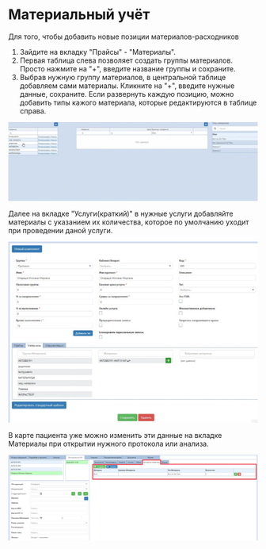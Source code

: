 # Материальный учёт

Для того, чтобы добавить новые позиции материалов-расходников

1. Зайдите на вкладку "Прайсы" - "Материалы".
2. Первая таблица слева позволяет создать группы материалов. Просто нажмите на "+", введите название группы и сохраните.
3. Выбрав нужную группу материалов, в центральной таблице добавляем сами материалы. Кликните на "+", введите нужные данные, сохраните. Если развернуть каждую позицию, можно добавить типы кажого материала, которые редактируются в таблице справа.

![Image](Image/materials.gif)

Далее на вкладке "Услуги(краткий)" в нужные услуги добавляйте материалы с указанием их количества, которое по умолчанию уходит при проведении даной услуги.

![Image](Image/materialsServices.gif)

В карте пациента уже можно изменить эти данные на вкладке Материалы при открытии нужного протокола или анализа.

![Image](Image/materialsPC.png)